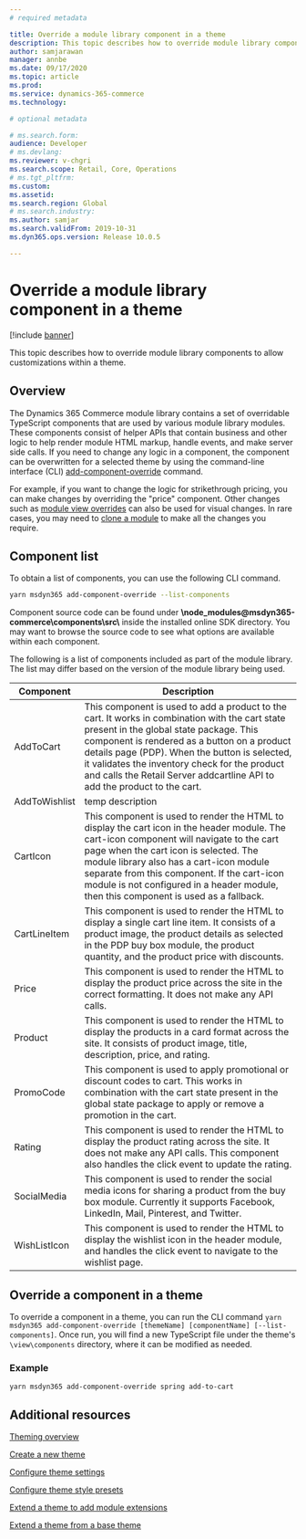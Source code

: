 ```yaml
---
# required metadata

title: Override a module library component in a theme
description: This topic describes how to override module library components to allow customizations within a theme. 
author: samjarawan
manager: annbe
ms.date: 09/17/2020
ms.topic: article
ms.prod: 
ms.service: dynamics-365-commerce
ms.technology: 

# optional metadata

# ms.search.form: 
audience: Developer
# ms.devlang: 
ms.reviewer: v-chgri
ms.search.scope: Retail, Core, Operations
# ms.tgt_pltfrm: 
ms.custom: 
ms.assetid: 
ms.search.region: Global
# ms.search.industry: 
ms.author: samjar
ms.search.validFrom: 2019-10-31
ms.dyn365.ops.version: Release 10.0.5

---
```

# Override a module library component in a theme

[!include [banner](../includes/banner.md)]

This topic describes how to override module library components to allow customizations within a theme.

## Overview

The Dynamics 365 Commerce module library contains a set of overridable TypeScript components that are used by various module library modules. These components consist of helper APIs that contain business and other logic to help render module HTML markup, handle events, and make server side calls. If you need to change any logic in a component, the component can be overwritten for a selected theme by using the command-line interface (CLI) [add-component-override](cli-command-reference.md#add-component-override) command. 

For example, if you want to change the logic for strikethrough pricing, you can make changes by overriding the "price" component. Other changes such as [module view overrides](theme-module-extensions.md) can also be used for visual changes. In rare cases, you may need to [clone a module](clone-starter-module.md) to make all the changes you require.

## Component list

To obtain a list of components, you can use the following CLI command. 

```bash
yarn msdyn365 add-component-override --list-components
```

Component source code can be found under **\node_modules\@msdyn365-commerce\components\src&#92;** inside the installed online SDK directory. You may want to browse the source code to see what options are available within each component.

The following is a list of components included as part of the module library. The list may differ based on the version of the module library being used.

| Component                 | Description                                                           |
|---------------------------|-----------------------------------------------------------------------|
| AddToCart     | This component is used to add a product to the cart. It works in combination with the cart state present in the global state package. This component is rendered as a button on a product details page (PDP). When the button is selected, it validates the inventory check for the product and calls the Retail Server addcartline API to add the product to the cart. |
| AddToWishlist | temp description |
| CartIcon      | This component is used to render the HTML to display the cart icon in the header module. The cart-icon component will navigate to the cart page when the cart icon is selected. The module library also has a cart-icon module separate from this component. If the cart-icon module is not configured in a header module, then this component is used as a fallback. |
| CartLineItem  | This component is used to render the HTML to display a single cart line item. It consists of a product image, the product details as selected in the PDP buy box module, the product quantity, and the product price with discounts.  |
| Price         | This component is used to render the HTML to display the product price across the site in the correct formatting. It does not make any API calls. |
| Product       | This component is used to render the HTML to display the products in a card format across the site. It consists of product image, title, description, price, and rating. |
| PromoCode     | This component is used to apply promotional or discount codes to cart. This works in combination with the cart state present in the global state package to apply or remove a promotion in the cart. |
| Rating        | This component is used to render the HTML to display the product rating across the site. It does not make any API calls. This component also handles the click event to update the rating. |
| SocialMedia | This component is used to render the social media icons for sharing a product from the buy box module. Currently it supports Facebook, LinkedIn, Mail, Pinterest, and Twitter.
| WishListIcon  | This component is used to render the HTML to display the wishlist icon in the header module, and handles the click event to navigate to the wishlist page. |

## Override a component in a theme

To override a component in a theme, you can run the CLI command ```yarn msdyn365 add-component-override [themeName] [componentName] [--list-components]```.  Once run, you will find a new TypeScript file under the theme's ```\view\components``` directory, where it can be modified as needed. 

### Example

```yarn msdyn365 add-component-override spring add-to-cart```

## Additional resources

[Theming overview](theming.md)

[Create a new theme](create-theme.md)

[Configure theme settings](configure-theme-settings.md)

[Configure theme style presets](theme-style-presets.md)

[Extend a theme to add module extensions](theme-module-extensions.md)

[Extend a theme from a base theme](extend-theme.md)
